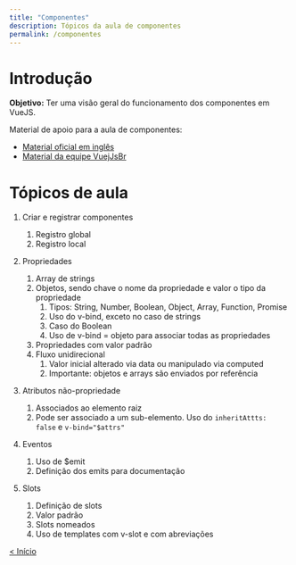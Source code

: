 ```yaml
---
title: "Componentes"
description: Tópicos da aula de componentes
permalink: /componentes
---
```

<!-- # Índice da aula
2.1. [Exemplos de uso](axios/exemplos-de-uso.md)  
2.2. [Uso no projeto Times-Jogadores](axios/uso-times-jogadores.md)  -->

# Introdução

**Objetivo:** Ter uma visão geral do funcionamento dos componentes em VueJS.

Material de apoio para a aula de componentes: 
* [Material oficial em inglês](https://vuejs.org/guide/components/registration.html)
* [Material da equipe VuejJsBr](https://vuejsbr-docs-next.netlify.app/guide/component-registration.html)

# Tópicos de aula

1. Criar e registrar componentes    
   1. Registro global  
   2. Registro local  

2. Propriedades  
    1. Array de strings  
    2. Objetos, sendo chave o nome da propriedade e valor o tipo da propriedade  
        1. Tipos: String, Number, Boolean, Object, Array, Function, Promise    
        2. Uso do v-bind, exceto no caso de strings    
        3. Caso do Boolean    
        4. Uso de v-bind = objeto para associar todas as propriedades  
    3. Propriedades com valor padrão  
    4. Fluxo unidirecional  
        1. Valor inicial alterado via data ou manipulado via computed  
        2. Importante: objetos e arrays são enviados por referência  

3. Atributos não-propriedade  
    1. Associados ao elemento raiz  
    2. Pode ser associado a um sub-elemento. Uso do `inheritAttts: false` e `v-bind="$attrs"`  

4. Eventos  
    1. Uso de $emit  
    2. Definição dos emits para documentação  

5. Slots  
    1. Definição de slots  
    2. Valor padrão  
    3. Slots nomeados  
    4. Uso de templates com v-slot e com abreviações  


[&lt; Início](../ "Início") 
<!-- <span style="display: inline-block;width: 60%"></span>
[Exemplos de uso do Axios &gt;](exemplos-de-uso.html "Próximo")   -->